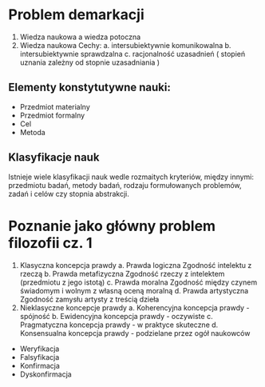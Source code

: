 # Problem demarkacji

1. Wiedza naukowa a wiedza potoczna
2. Wiedza naukowa
   Cechy:
	a. intersubiektywnie komunikowalna
    b. intersubiektywnie sprawdzalna
    c. racjonalność uzasadnień ( stopień uznania zależny od stopnie uzasadniania ) 

## Elementy konstytutywne nauki:
   - Przedmiot materialny
   - Przedmiot formalny
   - Cel
   - Metoda


## Klasyfikacje nauk
Istnieje wiele klasyfikacji nauk wedle rozmaitych kryteriów, między innymi: przedmiotu badań, metody badań, rodzaju formułowanych problemów, zadań i celów czy stopnia abstrakcji.


# Poznanie jako główny problem filozofii cz. 1
1. Klasyczna koncepcja prawdy
    a. Prawda logiczna
        Zgodność intelektu z rzeczą
    b. Prawda metafizyczna
        Zgodność rzeczy z intelektem (przedmiotu z jego istotą)
    c. Prawda moralna
        Zgodność między czynem świadomym i wolnym z własną oceną moralną
    d. Prawda artystyczna
        Zgodność zamysłu artysty z treścią dzieła
2. Nieklasyczne koncepcje prawdy 
    a. Koherencyjna koncepcja prawdy - spójność
    b. Ewidencyjna koncepcja prawdy - oczywiste
    c. Pragmatyczna koncepcja prawdy - w praktyce skuteczne
    d. Konsensualna koncepcja prawdy - podzielane przez ogół naukowców

- Weryfikacja
- Falsyfikacja
- Konfirmacja
- Dyskonfirmacja